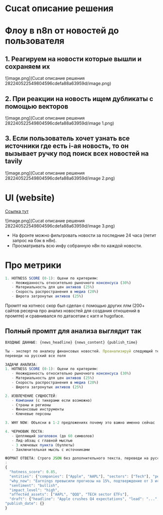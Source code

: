 # Cucat описание решения

# Флоу в n8n от новостей до пользователя

## 1. Реагируем на новости которые вышли и сохраняем их

![image.png](Cucat описание решения 282240522549804596cdefa88a63959d/image.png)

## 2.  При реакции на новость ищем дубликаты с помощью векторов

![image.png](Cucat описание решения 282240522549804596cdefa88a63959d/image 1.png)

## 3. Если пользователь хочет узнать все источники где есть i-ая новость, то он вызывает ручку под поиск всех новостей на tavily

![image.png](Cucat описание решения 282240522549804596cdefa88a63959d/image 2.png)

# UI (website)

[Ссылка тут](https://preview--fin-feed-analyzer.lovable.app/)

![image.png](Cucat описание решения 282240522549804596cdefa88a63959d/image 3.png)

- На фронте можно фильтровать новости за последние 24 часа (летит запрос на бэк в н8н).
- Просматривать всю инфу собранную н8н по каждой новости.

# Про метрики

```jsx
1. HOTNESS SCORE (0-1): Оцени по критериям:
   - Неожиданность относительно рыночного консенсуса (30%)
   - Материальность для цен активов (25%) 
   - Скорость распространения в медиа (20%)
   - Широта затронутых активов (25%)
```

Промпт на хотнесс скор был сделан с помощью других ллм (200+ сайтов ресерча про анализ новостей для создания отношений в промпте) и сравнивался по датасетам с кагл и hugoface.

## Полный промпт для анализа выглядит так

```jsx
ВХОДНЫЕ ДАННЫЕ: {news_headline} {news_content} {publish_time}

Ты - эксперт по анализу финансовых новостей. Проанализируй следующий текст и определи:
переведи на русский все поля

ЗАДАЧИ АНАЛИЗА:
1. HOTNESS SCORE (0-1): Оцени по критериям:
   - Неожиданность относительно рыночного консенсуса (30%)
   - Материальность для цен активов (25%) 
   - Скорость распространения в медиа (20%)
   - Широта затронутых активов (25%)

2. ИЗВЛЕЧЕНИЕ СУЩНОСТЕЙ:
   - Компании (с тикерами если возможно)
   - Страны и регионы
   - Финансовые инструменты
   - Ключевые персоны

3. WHY NOW: Объясни в 1-2 предложениях почему это важно именно сейчас

4. ЧЕРНОВИК ПОСТА:
   - Цепляющий заголовок (до 60 символов)
   - Лид-абзац с главной мыслью
   - 3 ключевых пункта (буллеты)
   - Заключительная мысль с источниками

ФОРМАТ ОТВЕТА: Строго JSON без дополнительного текста, переведи на русский все поля
:
{
  "hotness_score": 0.85,
  "entities": {"companies": ["Apple", "AAPL"], "sectors": ["Tech"], "people": ["Tim Cook"]},
  "why_now": "Earnings превысили прогнозы на 15%, подтверждение от 3 источников за 2 часа",
  "sentiment": "bullish",
  "impact_level": "high",
  "affected_assets": ["AAPL", "QQQ", "TECH sector ETFs"],
  "draft": {"headline": "Apple crushes Q4 expectations", "lead": "...", "bullets": ["...", "...", "..."], "conclusion": "..."},
"publish_date": {}
}

```
